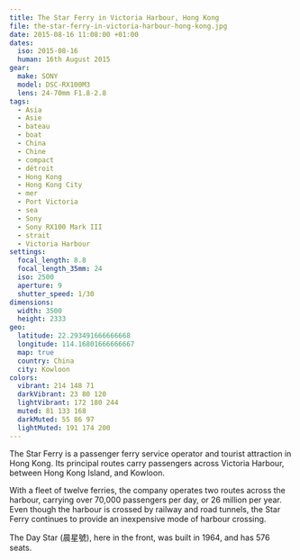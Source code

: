 ```yaml
---
title: The Star Ferry in Victoria Harbour, Hong Kong
file: the-star-ferry-in-victoria-harbour-hong-kong.jpg
date: 2015-08-16 11:08:00 +01:00
dates:
  iso: 2015-08-16
  human: 16th August 2015
gear:
  make: SONY
  model: DSC-RX100M3
  lens: 24-70mm F1.8-2.8
tags:
  - Asia
  - Asie
  - bateau
  - boat
  - China
  - Chine
  - compact
  - détroit
  - Hong Kong
  - Hong Kong City
  - mer
  - Port Victoria
  - sea
  - Sony
  - Sony RX100 Mark III
  - strait
  - Victoria Harbour
settings:
  focal_length: 8.8
  focal_length_35mm: 24
  iso: 2500
  aperture: 9
  shutter_speed: 1/30
dimensions:
  width: 3500
  height: 2333
geo:
  latitude: 22.293491666666668
  longitude: 114.16801666666667
  map: true
  country: China
  city: Kowloon
colors:
  vibrant: 214 148 71
  darkVibrant: 23 80 120
  lightVibrant: 172 180 244
  muted: 81 133 168
  darkMuted: 55 86 97
  lightMuted: 191 174 200
---
```


The Star Ferry is a passenger ferry service operator and tourist attraction in Hong Kong. Its principal routes carry passengers across Victoria Harbour, between Hong Kong Island, and Kowloon.

With a fleet of twelve ferries, the company operates two routes across the harbour, carrying over 70,000 passengers per day, or 26 million per year. Even though the harbour is crossed by railway and road tunnels, the Star Ferry continues to provide an inexpensive mode of harbour crossing.

The Day Star (晨星號), here in the front, was built in 1964, and has 576 seats.
